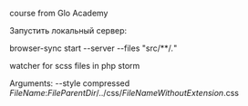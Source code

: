 course from Glo Academy


Запустить локальный сервер:

browser-sync start --server --files "src/**/*.*"

watcher for scss files in php storm 

Arguments: --style compressed $FileName$:$FileParentDir$/../css/$FileNameWithoutExtension$.css
